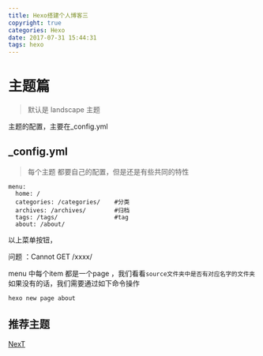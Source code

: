 ```yaml
---
title: Hexo搭建个人博客三
copyright: true
categories: Hexo
date: 2017-07-31 15:44:31
tags: hexo
---
```

# 主题篇
> 默认是 landscape 主题 

主题的配置，主要在_config.yml

## _config.yml
> 每个主题 都要自己的配置，但是还是有些共同的特性
```
menu:
  home: /
  categories: /categories/    #分类
  archives: /archives/        #归档
  tags: /tags/                #tag
  about: /about/  
```
以上菜单按钮， 

问题 ：Cannot GET /xxxx/

menu 中每个item 都是一个page ，我们看看` source文件夹中是否有对应名字的文件夹 ` 如果没有的话，我们需要通过如下命令操作
```
hexo new page about
```

## 推荐主题
[NexT](http://theme-next.iissnan.com/)
